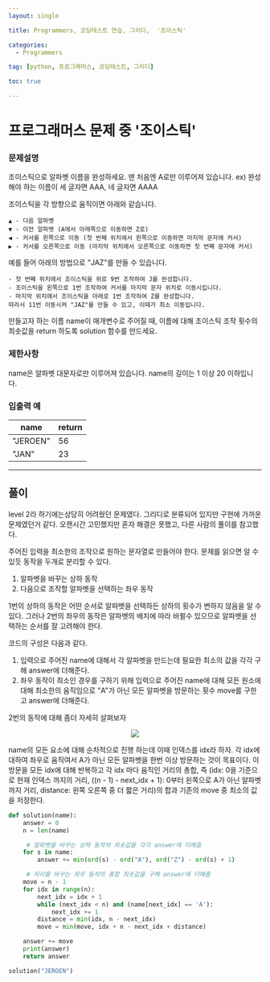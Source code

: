 ```yaml
---
layout: single

title: Programmers, 코딩테스트 연습, 그리디,  '조이스틱'

categories:
  - Programmers

tag: [python, 프로그래머스, 코딩테스트, 그리디]

toc: true

---
```


# 프로그래머스 문제 중 '조이스틱'

### 문제설명

조이스틱으로 알파벳 이름을 완성하세요. 맨 처음엔 A로만 이루어져 있습니다.
ex) 완성해야 하는 이름이 세 글자면 AAA, 네 글자면 AAAA

조이스틱을 각 방향으로 움직이면 아래와 같습니다.

    ▲ - 다음 알파벳
    ▼ - 이전 알파벳 (A에서 아래쪽으로 이동하면 Z로)
    ◀ - 커서를 왼쪽으로 이동 (첫 번째 위치에서 왼쪽으로 이동하면 마지막 문자에 커서)
    ▶ - 커서를 오른쪽으로 이동 (마지막 위치에서 오른쪽으로 이동하면 첫 번째 문자에 커서)

예를 들어 아래의 방법으로 "JAZ"를 만들 수 있습니다.

    - 첫 번째 위치에서 조이스틱을 위로 9번 조작하여 J를 완성합니다.
    - 조이스틱을 왼쪽으로 1번 조작하여 커서를 마지막 문자 위치로 이동시킵니다.
    - 마지막 위치에서 조이스틱을 아래로 1번 조작하여 Z를 완성합니다.
    따라서 11번 이동시켜 "JAZ"를 만들 수 있고, 이때가 최소 이동입니다.

만들고자 하는 이름 name이 매개변수로 주어질 때, 이름에 대해 조이스틱 조작 횟수의 최솟값을 return 하도록 solution 함수를 만드세요.

### 제한사항

name은 알파벳 대문자로만 이루어져 있습니다.
name의 길이는 1 이상 20 이하입니다.

### 입출력 예

| name     | return |
| -------- | ------ |
| "JEROEN" | 56     |
| "JAN"    | 23     |

---

## 풀이

level 2라 하기에는상당히 어려웠던 문제였다. 그리디로 분류되어 있지만 구현에 가까운 문제였던거 같다. 오랜시간 고민했지만 혼자 해결은 못했고, 다른 사람의 풀이를 참고했다.

주어진 입력을 최소한의 조작으로 원하는 문자열로 만들어야 한다. 문제를 읽으면 알 수 있듯 동작을 두개로 분리할 수 있다.

1. 알파벳을 바꾸는 상하 동작
2. 다음으로 조작할 알파벳을 선택하는 좌우 동작

1번의 상하의 동작은 어떤 순서로 알파벳을 선택하든 상하의 횟수가 변하지 않음을 알 수있다. 그러나 2번의 좌우의 동작은 알파벳의 배치에 따라 바뀔수 있으므로 알파벳을 선택하는 순서를 잘 고려해야 한다.

코드의 구성은 다음과 같다.

1. 입력으로 주어진 name에 대해서 각 알파벳을 만드는데 필요한 최소의 값을 각각 구해 answer에 더해준다.
2. 좌우 동작이 최소인 경우를 구하기 위해 입력으로 주어진 name에 대해 모든 원소에 대해 최소한의 움직임으로 "A"가 아닌 모든 알파벳을 방문하는 횟수 move를 구한고 answer에 더해준다.

2번의 동작에 대해 좀더 자세히 살펴보자

<center>
  <img src='https://user-images.githubusercontent.com/94548914/172375288-2784c99e-0a2b-4ea9-916a-5a07697b8dc8.JPG'/>
</center>

name의 모든 요소에 대해 순차적으로 진행 하는데 이때 인덱스를 idx라 하자. 각 idx에 대하여 좌우로 움직여서 A가 아닌 모든 알파벳을 한번 이상 방문하는 것이 목표이다. 이 방문을 모든 idx에 대해 반복하고 각 idx 마다 움직인 거리의 총합, 즉 (idx: 0을 기준으로 현재 인덱스 까지의 거리, ((n - 1) - next_idx + 1): 0부터 왼쪽으로 A가 아닌 알파벳 까지 거리, distance: 왼쪽 오른쪽 중 더 짧은 거리)의 합과 기존의 move 중 최소의 값을 저장한다.

```python
def solution(name):
    answer = 0
    n = len(name)

     # 알파벳을 바꾸는 상하 동작의 최솟값을 각각 answer에 더해줌
    for s in name:
        answer += min(ord(s) - ord("A"), ord("Z") - ord(s) + 1)

     # 자리를 바꾸는 좌우 동작의 총합 최솟값을 구해 answer에 더해줌
    move = n - 1
    for idx in range(n):
        next_idx = idx + 1
        while (next_idx < n) and (name[next_idx] == 'A'):
            next_idx += 1
        distance = min(idx, n - next_idx)
        move = min(move, idx + n - next_idx + distance)

    answer += move
    print(answer)
    return answer

solution("JEROEN")
```
